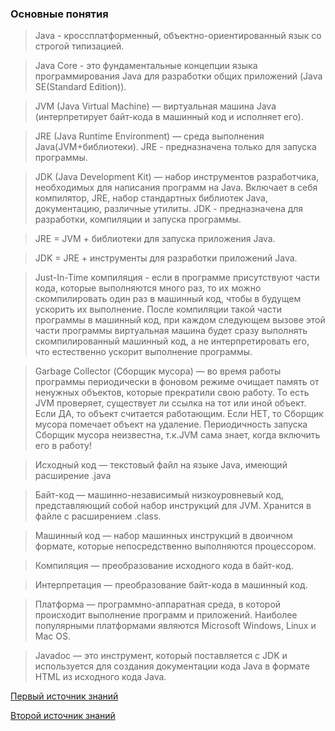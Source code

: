 ### Основные понятия

>Java - кроссплатформенный, объектно-ориентированный язык со строгой типизацией.

>Java Core - это фундаментальные концепции языка программирования Java
>для разработки общих приложений (Java SE(Standard Edition)).

>JVM (Java Virtual Machine) — виртуальная машина Java (интерпретирует байт-кода в
>машинный код и исполняет его).

>JRE (Java Runtime Environment) — среда выполнения Java(JVM+библиотеки).
>JRE - предназначена только для запуска программы.

>JDK (Java Development Kit) — набор инструментов разработчика,
>необходимых для написания программ на Java.
>Включает в себя компилятор, JRE, набор стандартных библиотек Java,
>документацию, различные утилиты.
>JDK - предназначена для разработки, компиляции и запуска программы.

>JRE = JVM + библиотеки для запуска приложения Java.

>JDK = JRE + инструменты для разработки приложений Java. 

>Just-In-Time компиляция - если в программе присутствуют части кода,
>которые выполняются много раз,
>то их можно скомпилировать один раз в машинный код,
>чтобы в будущем ускорить их выполнение. После компиляции такой части программы
>в машинный код, при каждом следующем вызове этой части программы
>виртуальная машина будет сразу выполнять скомпилированный машинный код,
>а не интерпретировать его, что естественно ускорит выполнение программы.

>Garbage Collector (Сборщик мусора) — во время работы программы
>периодически в фоновом режиме очищает память от ненужных объектов,
>которые прекратили свою работу. То есть JVM проверяет, существует ли
>ссылка на тот или иной объект. Если ДА, то объект считается работающим.
>Если НЕТ, то Сборщик мусора помечает объект на удаление.
>Периодичность запуска Сборщик мусора неизвестна,
>т.к.JVM сама знает, когда включить его в работу!

>Исходный код — текстовый файл на языке Java, имеющий расширение .java

>Байт-код — машинно-независимый низкоуровневый код,
>представляющий собой набор инструкций для JVM.
>Хранится в файле с расширением .class.

>Машинный код — набор машинных инструкций в двоичном формате,
>которые непосредственно выполняются процессором.

>Компиляция — преобразование исходного кода в байт-код.

>Интерпретация — преобразование байт-кода в машинный код.

>Платформа — программно-аппаратная среда,
>в которой происходит выполнение программ и приложений.
>Наиболее популярными платформами являются Microsoft Windows, Linux и Mac OS.

>Javadoc — это инструмент, который поставляется с JDK и используется для создания 
>документации кода Java в формате HTML из исходного кода Java.

[Первый источник знаний](https://howtodoinjava.com/java/basics/jdk-jre-jvm/)

[Второй источник знаний](http://proglang.su/java/documentation)